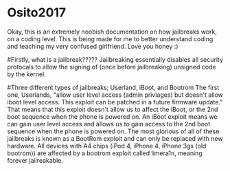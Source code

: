 # Osito2017
Okay, this is an extremely noobish documentation on how jailbreaks work, on a coding level. This is being made for me to better understand coding and teaching my very confused girlfriend. Love you honey :)  

#Firstly, what is a jailbreak?????
Jailbreaking essentially disables all security protocals to allow the signing of (once before jailbreaking) unsigned code by the kernel.

#Three different types of jailbreaks; Userland, iBoot, and Bootrom
The first one, Userlands, "allow user level access (admin privlages) but doesn't allow iboot level access. This exploit can be patched in a future firmware update." That means that this exploit doesn't allow us to affect the iBoot, or the 2nd boot sequence when the phone is powered on.
An iBoot exploit means we can gain user level access and allows us to gain access to the 2nd boot sequence when the phone is powered on.
The most glorious of all of these jailbreaks is known as a BootRom exploit and can only be replaced with new hardware. All devices with A4 chips (iPod 4, iPhone 4, iPhone 3gs (old bootrom)) are affected by a bootrom exploit called limera1n, meaning forever jailreakable.
